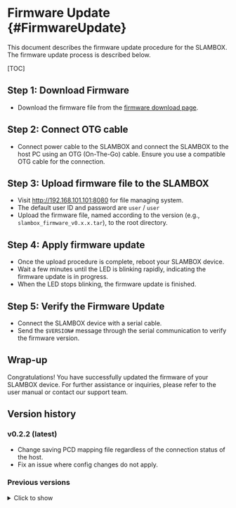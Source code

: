 # Firmware Update {#FirmwareUpdate}
This document describes the firmware update procedure for the SLAMBOX.
The firmware update process is described below.

[TOC]

## Step 1: Download Firmware
- Download the firmware file from the [firmware download page](https://drive.google.com/drive/folders/1xsq_qMkPi7elDNQZtLHVoChtT2tdOtcf?usp=sharing).

## Step 2: Connect OTG cable
- Connect power cable to the SLAMBOX and connect the SLAMBOX to the host PC using an OTG (On-The-Go) cable. Ensure you use a compatible OTG cable for the connection.


## Step 3: Upload firmware file to the SLAMBOX
- Visit http://192.168.101.101:8080 for file managing system.
- The default user ID and password are `user` / `user`
- Upload the firmware file, named according to the version (e.g., `slambox_firmware_v0.x.x.tar`), to the root directory.


## Step 4: Apply firmware update
- Once the upload procedure is complete, reboot your SLAMBOX device.
- Wait a few minutes until the LED is blinking rapidly, indicating the firmware update is in progress.
- When the LED stops blinking, the firmware update is finished.


## Step 5: Verify the Firmware Update
- Connect the SLAMBOX device with a serial cable.
- Send the `$VERSION#` message through the serial communication to verify the firmware version.

## Wrap-up
Congratulations! You have successfully updated the firmware of your SLAMBOX device. For further assistance or inquiries, please refer to the user manual or contact our support team.

## Version history
### v0.2.2 (latest)
- Change saving PCD mapping file regardless of the connection status of the host.
- Fix an issue where config changes do not apply.

### Previous versions
<details close>
<summary>Click to show</summary>
<H2>v0.2.0</H2>
- Add firmware update function.
- Add a file managing system.
- Add Unitree L1 LiDAR support.

<H2>v0.1.0a</H2>
- Add Velodyne Puck LiDAR support.

<H2>v0.1.0</H2>
- Initial release
</details>
